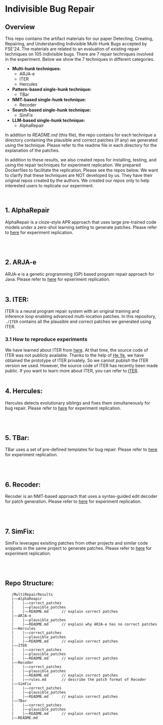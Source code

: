 # Indivisible Bug Repair

## Overview
This repo contains the artifact materials for our paper Detecting, Creating, Repairing, and Understanding Indivisible Multi-Hunk Bugs accepted by FSE'24. The materials are related to an evaluation of existing repair techniques on 105 indivisible bugs. There are 7 repair techniques involved in the experiment. Below we show the 7 techniques in different categories.

* **Multi-hunk techniques:**
   * ARJA-e
   * ITER
   * Hercules
* **Pattern-based single-hunk technique:**
   * TBar
* **NMT-based single-hunk technique:**
   * Recoder
* **Search-based single-hunk technique:**
   * SimFix
* **LLM-based single-hunk technique:**
   * AlphaRepair

In addition to *README.md* (this file), the repo contains for each technique a directory 
containing the plausible and correct patches (if any) we generated using the technique. 
Please refer to the readme file in each directory for the explanation of the patches.

In addition to these results, we also created repos for installing, testing, and 
using the repair techniques for experiment replication. We prepared Dockerfiles
to facilitate the replication. Please see the repos below. We want to clarify that
these techniques are NOT developed by us. They have their original repos created by
the authors. We created our repos only to help interested users to replicate our experiment.

<br>

## 1. AlphaRepair
AlphaRepair is a cloze-style APR approach that uses large pre-trained code models under a zero-shot
learning setting to generate patches. Please refer to [here](https://github.com/give-to/AlphaRepairAPI)
for experiment replication.

<br>
<br>

## 2. ARJA-e
ARJA-e is a genetic programming (GP) based program repair approach for Java. 
Please refer to [here](https://github.com/BaiGeiQiShi/ARJA-e-API.git) for epxeriment replication.
<br>
<br>

## 3. ITER:
ITER is a neural program repair system with an original training and inference loop enabling advanced multi-location patches. In this repository, `./ITER` contains all the plausible and correct patches we generated using ITER.
### 3.1 How to reproduce experiments
We have learned about ITER from [here](https://arxiv.org/abs/2304.12015). At that time, the source code of ITER was not publicly available. Thanks to the help of [He Ye](https://www.kth.se/profile/heye), we have obtained the prototype of ITER privately. So we cannot publish the ITER version we used. However, the source code of ITER has recently been made public. If you want to learn more about ITER, you can refer to [ITER](https://github.com/ASSERT-KTH/ITER.git).
<br>
<br>

## 4. Hercules:
Hercules detects evolutionary siblings and fixes them simultaneously for bug repair.
Please refer to [here](https://github.com/give-to/Hercules) for experiment replication.

<br>
<br>

## 5. TBar:
TBar uses a set of pre-defined templates for bug repair.
Please refer to [here](https://github.com/give-to/TBarAPI.git) for experiment replication.

<br>
<br>

## 6. Recoder:
Recoder is an NMT-based approach that uses a syntax-guided edit decoder for patch generation. 
Please refer to [here](https://github.com/BaiGeiQiShi/RecoderAPI.git) for experiment replication.

<br>
<br>

## 7. SimFix:
SimFix leverages exisiting patches from other projects and similar code snippets in the same project to generate patches. 
Please refer to [here](https://github.com/BaiGeiQiShi/SimFixAPI.git) for experiment replication.

<br>
<br>

## Repo Structure:
```
   /MultiRepairResults
   |——AlphaReapir
   |	|——correct_patches
   |	|——plausible_patches
   |	|——README.md      // explain correct patches  
   |——ARJA-e
   |	|——plausible_patches
   |	|——README.md      // explain why ARJA-e has no correct patches
   |——Hercules
   |	|——correct_patches
   |	|——plausible_patches
   |	|——README.md      // explain correct patches          
   |——ITER              
   |	|——correct_patches
   |	|——plausible_patches
   |	|——README.md      // explain correct patches
   |——Recoder
   |	|——correct_patches
   |	|——plausible_patches
   |	|——README.md      // explain correct patches
   |	|——rules.md       // describe the patch format of Recoder
   |——SimFix
   |	|——correct_patches
   |	|——plausible_patches
   |	|——README.md      // explain correct patches         
   |——TBar
   |	|——correct_patches
   |	|——plausible_patches
   |	|——README.md      // explain correct patches
   |——README.md                 
```
